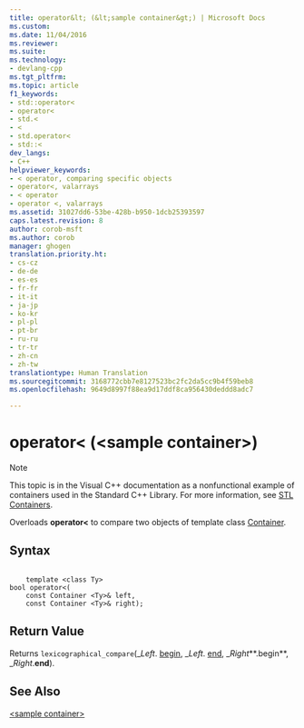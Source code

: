 ```yaml
---
title: operator&lt; (&lt;sample container&gt;) | Microsoft Docs
ms.custom: 
ms.date: 11/04/2016
ms.reviewer: 
ms.suite: 
ms.technology:
- devlang-cpp
ms.tgt_pltfrm: 
ms.topic: article
f1_keywords:
- std::operator<
- operator<
- std.<
- <
- std.operator<
- std::<
dev_langs:
- C++
helpviewer_keywords:
- < operator, comparing specific objects
- operator<, valarrays
- < operator
- operator <, valarrays
ms.assetid: 31027dd6-53be-428b-b950-1dcb25393597
caps.latest.revision: 8
author: corob-msft
ms.author: corob
manager: ghogen
translation.priority.ht:
- cs-cz
- de-de
- es-es
- fr-fr
- it-it
- ja-jp
- ko-kr
- pl-pl
- pt-br
- ru-ru
- tr-tr
- zh-cn
- zh-tw
translationtype: Human Translation
ms.sourcegitcommit: 3168772cbb7e8127523bc2fc2da5cc9b4f59beb8
ms.openlocfilehash: 9649d8997f88ea9d17ddf8ca956430deddd8adc7

---
```

# operator&lt; (&lt;sample container&gt;)
> [!NOTE]
>  This topic is in the Visual C++ documentation as a nonfunctional example of containers used in the Standard C++ Library. For more information, see [STL Containers](../standard-library/stl-containers.md).  
  
 Overloads **operator<** to compare two objects of template class [Container](../standard-library/sample-container-class.md).  
  
## Syntax  
  
```  
 
    template <class Ty>  
bool operator<(
    const Container <Ty>& left,  
    const Container <Ty>& right);
```  
  
## Return Value  
 Returns `lexicographical_compare`(_*Left*. [begin](../standard-library/container-class-begin.md), \_*Left*. [end](../standard-library/container-class-end.md), \_*Right***.begin**, \_*Right*.**end**).  
  
## See Also  
 [\<sample container>](../standard-library/sample-container.md)




<!--HONumber=Jan17_HO1-->


